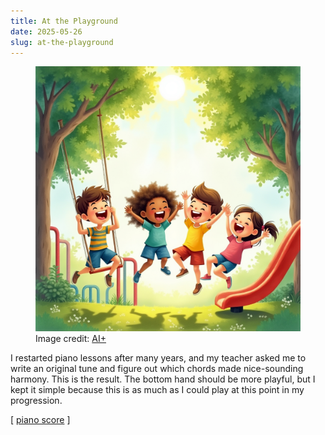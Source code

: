 ```yaml
---
title: At the Playground
date: 2025-05-26
slug: at-the-playground
---
```

<figure><img src="assets/at-the-playground.jpg" /><figcaption>Image credit: <a href="ai-art">AI+</a></figcaption></figure>

I restarted piano lessons after many years, and my teacher asked me to write an original tune and figure out which chords made nice-sounding harmony. This is the result. The bottom hand should be more playful, but I kept it simple because this is as much as I could play at this point in my progression.

[ [piano score](assets/at-the-playground.pdf) ]
